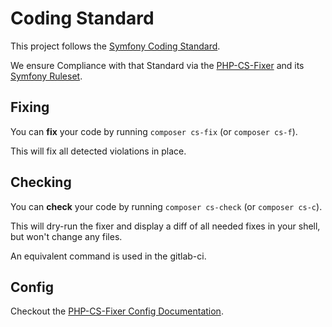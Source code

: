 # Coding Standard

This project follows the [Symfony Coding Standard].

We ensure Compliance with that Standard via the [PHP-CS-Fixer] and its [Symfony Ruleset].

## Fixing

You can **fix** your code by running `composer cs-fix` (or `composer cs-f`).

This will fix all detected violations in place.

## Checking

You can **check** your code by running `composer cs-check` (or `composer cs-c`).

This will dry-run the fixer and display a diff of all needed fixes in your shell, but won't change any files.

An equivalent command is used in the gitlab-ci.

## Config

Checkout the [PHP-CS-Fixer Config Documentation].

[--- References ---]: .
[Symfony Coding Standard]: https://symfony.com/doc/6.0/contributing/code/standards.html
[Symfony Ruleset]: https://github.com/FriendsOfPHP/PHP-CS-Fixer/blob/master/doc/ruleSets/Symfony.rst
[PHP-CS-Fixer]: https://github.com/FriendsOfPHP/PHP-CS-Fixer
[PHP-CS-Fixer Config Documentation]: https://github.com/FriendsOfPHP/PHP-CS-Fixer/blob/master/doc/config.rst

